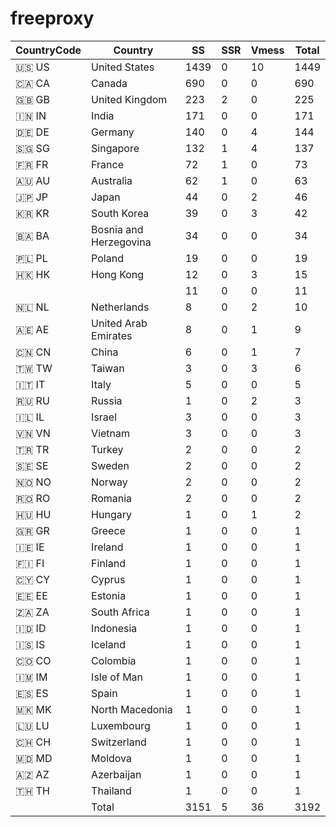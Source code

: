 # freeproxy

|CountryCode|Country|SS|SSR|Vmess|Total|
|  ----  | ----  |  ----  | ----  |  ----  | ----  |
|🇺🇸 US|United States|1439|0|10|1449|
|🇨🇦 CA|Canada|690|0|0|690|
|🇬🇧 GB|United Kingdom|223|2|0|225|
|🇮🇳 IN|India|171|0|0|171|
|🇩🇪 DE|Germany|140|0|4|144|
|🇸🇬 SG|Singapore|132|1|4|137|
|🇫🇷 FR|France|72|1|0|73|
|🇦🇺 AU|Australia|62|1|0|63|
|🇯🇵 JP|Japan|44|0|2|46|
|🇰🇷 KR|South Korea|39|0|3|42|
|🇧🇦 BA|Bosnia and Herzegovina|34|0|0|34|
|🇵🇱 PL|Poland|19|0|0|19|
|🇭🇰 HK|Hong Kong|12|0|3|15|
| ||11|0|0|11|
|🇳🇱 NL|Netherlands|8|0|2|10|
|🇦🇪 AE|United Arab Emirates|8|0|1|9|
|🇨🇳 CN|China|6|0|1|7|
|🇹🇼 TW|Taiwan|3|0|3|6|
|🇮🇹 IT|Italy|5|0|0|5|
|🇷🇺 RU|Russia|1|0|2|3|
|🇮🇱 IL|Israel|3|0|0|3|
|🇻🇳 VN|Vietnam|3|0|0|3|
|🇹🇷 TR|Turkey|2|0|0|2|
|🇸🇪 SE|Sweden|2|0|0|2|
|🇳🇴 NO|Norway|2|0|0|2|
|🇷🇴 RO|Romania|2|0|0|2|
|🇭🇺 HU|Hungary|1|0|1|2|
|🇬🇷 GR|Greece|1|0|0|1|
|🇮🇪 IE|Ireland|1|0|0|1|
|🇫🇮 FI|Finland|1|0|0|1|
|🇨🇾 CY|Cyprus|1|0|0|1|
|🇪🇪 EE|Estonia|1|0|0|1|
|🇿🇦 ZA|South Africa|1|0|0|1|
|🇮🇩 ID|Indonesia|1|0|0|1|
|🇮🇸 IS|Iceland|1|0|0|1|
|🇨🇴 CO|Colombia|1|0|0|1|
|🇮🇲 IM|Isle of Man|1|0|0|1|
|🇪🇸 ES|Spain|1|0|0|1|
|🇲🇰 MK|North Macedonia|1|0|0|1|
|🇱🇺 LU|Luxembourg|1|0|0|1|
|🇨🇭 CH|Switzerland|1|0|0|1|
|🇲🇩 MD|Moldova|1|0|0|1|
|🇦🇿 AZ|Azerbaijan|1|0|0|1|
|🇹🇭 TH|Thailand|1|0|0|1|
||Total|3151|5|36|3192|
